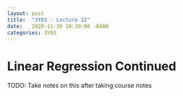 ```yaml
---
layout: post
title:  "3Y03 - Lecture 32"
date:   2020-11-30 10:30:00 -0400
categories: 3Y03
---
```


Linear Regression Continued
===

TODO: Take notes on this after taking course notes